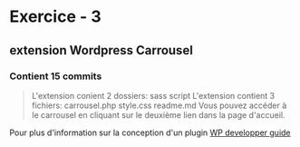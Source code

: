# Exercice - 3
##  extension Wordpress Carrousel
### Contient 15 commits


> L'extension conient 2 dossiers:
sass
script
> L'extension contient 3 fichiers:
carrousel.php
style.css
readme.md
> Vous pouvez accéder à le  carrousel en cliquant sur le deuxième  lien dans la page d'accueil.


Pour plus d'information sur la conception d'un plugin
[WP developper guide](https://wordpress.org/plugins/)